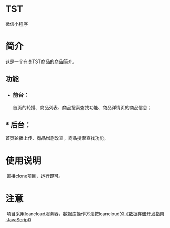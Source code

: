 TST
=========
微信小程序
# 简介
  这是一个有关TST商品的商品简介。
## 功能
* ### 前台：
  首页的轮播、商品列表、商品搜索查找功能、商品详情页的商品信息；<br>
##  * 后台：
  首页轮播上传、商品增删改查，商品搜索查找功能。
# 使用说明
  直接clone项目，运行即可。
# 注意
  项目采用leancloud服务器，数据库操作方法按leancloud的[《数据存储开发指南·JavaScript》](https://leancloud.cn/docs/leanstorage_guide-js.html)
